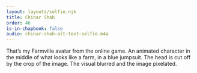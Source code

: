 ```yaml
---
layout: layouts/selfie.njk
title: Chinar Shah
order: 46
is-in-chapbook: false
audio: chinar-shah-alt-text-selfie.m4a
---
```

That’s my Farmville avatar from the online game. An animated character in the middle of what looks like a farm, in a blue jumpsuit. The head is cut off by the crop of the image. The visual blurred and the image pixelated.
